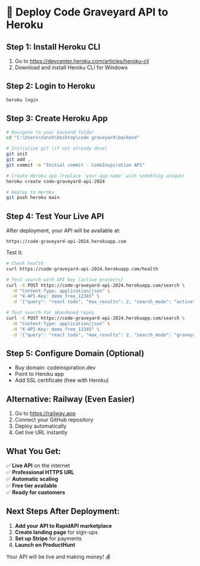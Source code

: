 # 🚀 Deploy Code Graveyard API to Heroku

## Step 1: Install Heroku CLI
1. Go to https://devcenter.heroku.com/articles/heroku-cli
2. Download and install Heroku CLI for Windows

## Step 2: Login to Heroku
```bash
heroku login
```

## Step 3: Create Heroku App
```bash
# Navigate to your backend folder
cd "C:\Users\Vansh\Desktop\code graveyard\backend"

# Initialize git (if not already done)
git init
git add .
git commit -m "Initial commit - CodeInspiration API"

# Create Heroku app (replace 'your-app-name' with something unique)
heroku create code-graveyard-api-2024

# Deploy to Heroku
git push heroku main
```

## Step 4: Test Your Live API
After deployment, your API will be available at:
```
https://code-graveyard-api-2024.herokuapp.com
```

Test it:
```bash
# Check health
curl https://code-graveyard-api-2024.herokuapp.com/health

# Test search with API key (active projects)
curl -X POST https://code-graveyard-api-2024.herokuapp.com/search \
  -H "Content-Type: application/json" \
  -H "X-API-Key: demo_free_12345" \
  -d '{"query": "react todo", "max_results": 2, "search_mode": "active"}'

# Test search for abandoned repos
curl -X POST https://code-graveyard-api-2024.herokuapp.com/search \
  -H "Content-Type: application/json" \
  -H "X-API-Key: demo_free_12345" \
  -d '{"query": "react todo", "max_results": 2, "search_mode": "graveyard"}'
```

## Step 5: Configure Domain (Optional)
- Buy domain: codeinspiration.dev
- Point to Heroku app
- Add SSL certificate (free with Heroku)

## Alternative: Railway (Even Easier)

1. Go to https://railway.app
2. Connect your GitHub repository
3. Deploy automatically
4. Get live URL instantly

## What You Get:
✅ **Live API** on the internet  
✅ **Professional HTTPS URL**  
✅ **Automatic scaling**  
✅ **Free tier available**  
✅ **Ready for customers**  

## Next Steps After Deployment:
1. **Add your API to RapidAPI marketplace**
2. **Create landing page** for sign-ups
3. **Set up Stripe** for payments
4. **Launch on ProductHunt**

Your API will be live and making money! 💰
